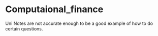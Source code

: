 # Computaional_finance
Uni Notes are not accurate enough to be a good example of how to do certain questions. 
